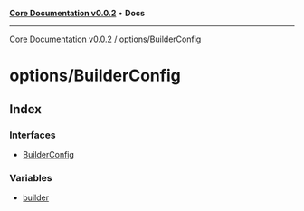[**Core Documentation v0.0.2**](../../README.md) • **Docs**

***

[Core Documentation v0.0.2](../../modules.md) / options/BuilderConfig

# options/BuilderConfig

## Index

### Interfaces

- [BuilderConfig](interfaces/BuilderConfig.md)

### Variables

- [builder](variables/builder.md)

